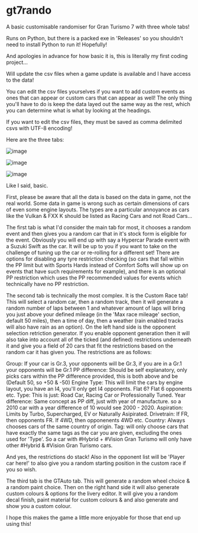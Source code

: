 # gt7rando
A basic customisable randomiser for Gran Turismo 7 with three whole tabs!

Runs on Python, but there is a packed exe in 'Releases' so you shouldn't need to install Python to run it! Hopefully!

And apologies in advance for how basic it is, this is literally my first coding project...

Will update the csv files when a game update is available and I have access to the data!

You can edit the csv files yourselves if you want to add custom events as ones that can appear or custom cars that can appear as well! The only thing you'll have to do is keep the data layed out the same way as the rest, which you can determine what is what by looking at the headings.

If you want to edit the csv files, they must be saved as comma delimited csvs with UTF-8 encoding!


Here are the three tabs:

![image](https://github.com/cheeseofpiece/gt7rando/assets/88277510/355bc3ef-ef50-413f-b216-c06e1094b865)

![image](https://github.com/cheeseofpiece/gt7rando/assets/88277510/8330de59-01cc-400c-97a0-1b6440c0de29)

![image](https://github.com/cheeseofpiece/gt7rando/assets/88277510/42f31239-10ee-47b9-9722-9a8c388b07ab)


Like I said, basic.

First, please be aware that all the data is based on the data in game, not the real world. Some data in game is wrong such as certain dimensions of cars of even some engine layouts. The types are a particular annoyance as cars like the Vulkan & FXX K should be listed as Racing Cars and not Road Cars...

The first tab is what I'd consider the main tab for most, it chooses a random event and then gives you a random car that in it's stock form is eligible for the event. Obviously you will end up with say a Hypercar Parade event with a Suzuki Swift as the car. It will be up to you if you want to take on the challenge of tuning up the car or re-rolling for a different set! There are options for disabling any tyre restriction checking (so cars that fall within the PP limit but with Sports Hards instead of Comfort Softs will show up on events that have such requirements for example), and there is an optional PP restriction which uses the PP recommended values for events which technically have no PP restriction.



The second tab is technically the most complex. It is the Custom Race tab! This will select a random car, then a random track, then it will generate a random number of laps between 1 and whatever amount of laps will bring you just above your defined mileage (in the 'Max race mileage' section, default 50 miles), then a time of day, then a weather (rain enabled tracks will also have rain as an option).
On the left hand side is the opponent selection retriction generator. If you enable opponent generation then it will also take into account all of the ticked (and defined) restrictions underneath it and give you a field of 20 cars that fit the restrictions based on the random car it has given you. The restrictions are as follows:

Group: If your car is Gr.3, your opponents will be Gr.3, if you are in a Gr.1 your opponents will be Gr.1
PP difference: Should be self explanatory, only picks cars within the PP difference provided, this is both above and be (Default 50, so +50 & -50)
Engine Type: This will limit the cars by engine layout, you have an I4, you'll only get I4 opponents. Flat 6? Flat 6 opponents etc.
Type: This is just: Road Car, Racing Car or Professionally Tuned.
Year difference: Same concept as PP diff, just with year of manufacture. so a 2010 car with a year difference of 10 would see 2000 - 2020.
Aspiration: Limits by Turbo, Supercharged, EV or Naturally Asipirated.
Drivetrain: If FR, then opponents FR. If 4WD, then opponenents 4WD etc.
Country: Always chooses cars of the same country of origin.
Tag: will only choose cars that have exactly the same tags as the car you are given, excluding the ones used for 'Type'. So a car with #Hybrid + #Vision Gran Turismo will only have other #Hybrid & #Vision Gran Turismo cars.

And yes, the restrictions do stack! Also in the opponent list will be 'Player car here!' to also give you a random starting position in the custom race if you so wish.



The third tab is the GTAuto tab. This will generate a random wheel choice & a random paint choice. Then on the right hand side it will also generate custom colours & options for the livery editor. It will give you a random decal finish, paint material for custom colours & and also generate and show you a custom colour.

I hope this makes the game a little more enjoyable for those that end up using this!
